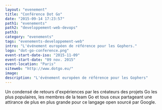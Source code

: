 ```yaml
---
layout: "evenement"
title: "Conférence Dot Go"
date: "2015-09-14 17:23:57"
path1: "evenements"
path2: "developpement-web-devops"
path3:
category: "evenements"
tags: "evenements-developpement-web"
intro: "L'événement européen de référence pour les Gophers."
logo: "dot-go-conference.png"
event-start-date-iso: "2015-11-09"
event-start-date: "09 nov. 2015"
event-location: "Paris"
siteweb: "http://www.dotgo.eu/"
image:
description: "L'événement européen de référence pour les Gophers"
---
```


Un condensé de retours d'expériences par les créateurs des projets Go les plus populaires, les membres de la team Go et tous ceux partageant une attirance de plus en plus grande pour ce langage open sourcé par Google.
